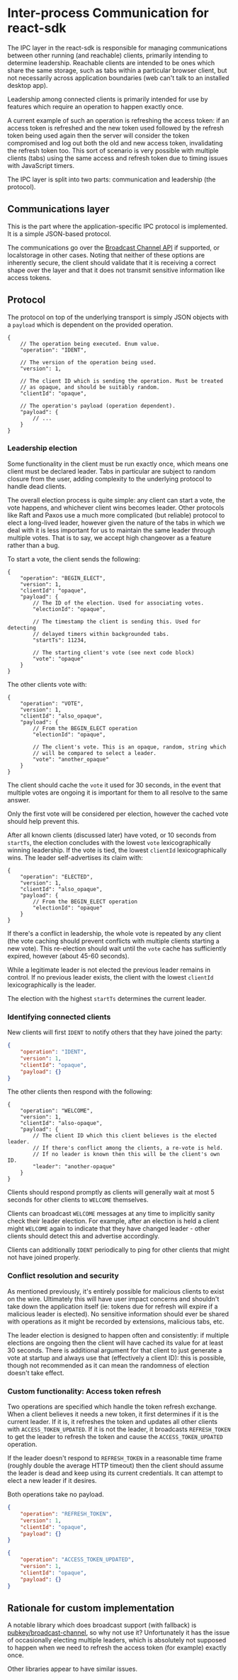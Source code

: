 # Inter-process Communication for react-sdk

The IPC layer in the react-sdk is responsible for managing communications between
other running (and reachable) clients, primarily intending to determine leadership.
Reachable clients are intended to be ones which share the same storage, such as
tabs within a particular browser client, but not necessarily across application
boundaries (web can't talk to an installed desktop app).

Leadership among connected clients is primarily intended for use by features which
require an operation to happen exactly once.

A current example of such an operation is refreshing the access token: if an access
token is refreshed and the new token used followed by the refresh token being used
again then the server will consider the token compromised and log out both the old
and new access token, invalidating the refresh token too. This sort of scenario is
very possible with multiple clients (tabs) using the same access and refresh token
due to timing issues with JavaScript timers.

The IPC layer is split into two parts: communication and leadership (the protocol).

## Communications layer

This is the part where the application-specific IPC protocol is implemented. It is a
simple JSON-based protocol.

The communications go over the [Broadcast Channel API](https://developer.mozilla.org/en-US/docs/Web/API/Broadcast_Channel_API)
if supported, or localstorage in other cases. Noting that neither of these options are
inherently secure, the client should validate that it is receiving a correct shape over
the layer and that it does not transmit sensitive information like access tokens.

## Protocol

The protocol on top of the underlying transport is simply JSON objects with a `payload`
which is dependent on the provided operation.

```json5
{
    // The operation being executed. Enum value.
    "operation": "IDENT",

    // The version of the operation being used.
    "version": 1,

    // The client ID which is sending the operation. Must be treated
    // as opaque, and should be suitably random.
    "clientId": "opaque",

    // The operation's payload (operation dependent).
    "payload": {
        // ...
    }
}
```

### Leadership election

Some functionality in the client must be run exactly once, which means one client must be
declared leader. Tabs in particular are subject to random closure from the user, adding
complexity to the underlying protocol to handle dead clients.

The overall election process is quite simple: any client can start a vote, the vote happens,
and whichever client wins becomes leader. Other protocols like Raft and Paxos use a much more
complicated (but reliable) protocol to elect a long-lived leader, however given the nature of
the tabs in which we deal with it is less important for us to maintain the same leader through
multiple votes. That is to say, we accept high changeover as a feature rather than a bug.

To start a vote, the client sends the following:

```json5
{
    "operation": "BEGIN_ELECT",
    "version": 1,
    "clientId": "opaque",
    "payload": {
        // The ID of the election. Used for associating votes.
        "electionId": "opaque",

        // The timestamp the client is sending this. Used for detecting
        // delayed timers within backgrounded tabs.
        "startTs": 11234,

        // The starting client's vote (see next code block)
        "vote": "opaque"
    }
}
```

The other clients vote with:

```json5
{
    "operation": "VOTE",
    "version": 1,
    "clientId": "also_opaque",
    "payload": {
        // From the BEGIN_ELECT operation
        "electionId": "opaque",

        // The client's vote. This is an opaque, random, string which
        // will be compared to select a leader.
        "vote": "another_opaque"
    }
}
```

The client should cache the `vote` it used for 30 seconds, in the event that multiple votes
are ongoing it is important for them to all resolve to the same answer.

Only the first vote will be considered per election, however the cached vote should help
prevent this.

After all known clients (discussed later) have voted, or 10 seconds from `startTs`, the
election concludes with the lowest `vote` lexicographically winning leadership. If the vote
is tied, the lowest `clientId` lexicographically wins. The leader self-advertises its claim
with:

```json5
{
    "operation": "ELECTED",
    "version": 1,
    "clientId": "also_opaque",
    "payload": {
        // From the BEGIN_ELECT operation
        "electionId": "opaque"
    }
}
```

If there's a conflict in leadership, the whole vote is repeated by any client (the vote caching
should prevent conflicts with multiple clients starting a new vote). This re-election should
wait until the `vote` cache has sufficiently expired, however (about 45-60 seconds).

While a legitimate leader is not elected the previous leader remains in control. If no previous
leader exists, the client with the lowest `clientId` lexicographically is the leader.

The election with the highest `startTs` determines the current leader.

### Identifying connected clients

New clients will first `IDENT` to notify others that they have joined the party:

```json
{
    "operation": "IDENT",
    "version": 1,
    "clientId": "opaque",
    "payload": {}
}
```

The other clients then respond with the following:

```json5
{
    "operation": "WELCOME",
    "version": 1,
    "clientId": "also-opaque",
    "payload": {
        // The client ID which this client believes is the elected leader.
        // If there's conflict among the clients, a re-vote is held.
        // If no leader is known then this will be the client's own ID.
        "leader": "another-opaque"
    }
}
```

Clients should respond promptly as clients will generally wait at most 5 seconds for other
clients to `WELCOME` themselves.

Clients can broadcast `WELCOME` messages at any time to implicitly sanity check their leader
election. For example, after an election is held a client might `WELCOME` again to indicate
that they have changed leader - other clients should detect this and advertise accordingly.

Clients can additionally `IDENT` periodically to ping for other clients that might not have
joined properly.

### Conflict resolution and security

As mentioned previously, it's entirely possible for malicious clients to exist on the wire.
Ultimately  this will have user impact concerns and shouldn't take down the application
itself (ie: tokens due for refresh will expire if a malicious leader is elected). No sensitive
information should ever be shared with operations as it might be recorded by extensions,
malicious tabs, etc.

The leader election is designed to happen often and consistently: if multiple elections are
ongoing then the client will have cached its value for at least 30 seconds. There is additional
argument for that client to just generate a vote at startup and always use that (effectively a
client ID): this is possible, though not recommended as it can mean the randomness of election
doesn't take effect.

### Custom functionality: Access token refresh

Two operations are specified which handle the token refresh exchange. When a client believes it
needs a new token, it first determines if it is the current leader. If it is, it refreshes the
token and updates all other clients with `ACCESS_TOKEN_UPDATED`. If it is not the leader, it
broadcasts `REFRESH_TOKEN` to get the leader to refresh the token and cause the `ACCESS_TOKEN_UPDATED`
operation.

If the leader doesn't respond to `REFRESH_TOKEN` in a reasonable time frame (roughly double the
average HTTP timeout) then the client should assume the leader is dead and keep using its current
credentials. It can attempt to elect a new leader if it desires.

Both operations take no payload.

```json
{
    "operation": "REFRESH_TOKEN",
    "version": 1,
    "clientId": "opaque",
    "payload": {}
}
```
```json
{
    "operation": "ACCESS_TOKEN_UPDATED",
    "version": 1,
    "clientId": "opaque",
    "payload": {}
}
```

## Rationale for custom implementation

A notable library which does broadcast support (with fallback) is
[pubkey/broadcast-channel](https://github.com/pubkey/broadcast-channel), so why not use it?
Unfortunately it has the issue of occasionally electing multiple leaders, which is absolutely
not supposed to happen when we need to refresh the access token (for example) exactly once.

Other libraries appear to have similar issues.
